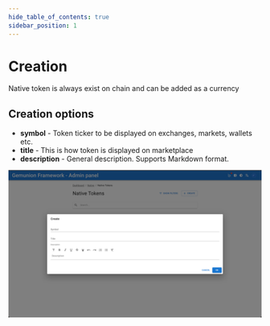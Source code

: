 ```yaml
---
hide_table_of_contents: true
sidebar_position: 1
---
```


# Creation

Native token is always exist on chain and can be added as a currency

## Creation options

- **symbol** - Token ticker to be displayed on exchanges, markets, wallets etc.
- **title** - This is how token is displayed on marketplace
- **description** - General description. Supports Markdown format.

![NATIVE token create dialog](/img/admin/hierarchy/native/token_create_dialog.png)
